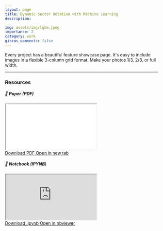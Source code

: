 ```yaml
---
layout: page
title: Dynamic Sector Rotation with Machine Learning
description: 

img: assets/img/lgbm.jpeg
importance: 2
category: work
giscus_comments: false
---
```


Every project has a beautiful feature showcase page.
It's easy to include images in a flexible 3-column grid format.
Make your photos 1/3, 2/3, or full width.

<hr>
<h3 id="resources" class="mt-4">Resources</h3>

<div class="row">
  <!-- PDF -->
  <div class="col-md-6 mt-3">
    <h5 class="mb-2">📄 Paper (PDF)</h5>
    <div class="embed-responsive embed-responsive-16by9 border rounded">
      <iframe
        class="embed-responsive-item"
        src="{{ site.baseurl }}/assets/pdf/Report#view=FitH"
        title="Dynamic Sector Rotation — PDF"
      ></iframe>
    </div>
    <div class="mt-2">
      <a class="btn btn-sm btn-primary mr-2"
         href="{{ site.baseurl }}/assets/pdf/Report.pdf" download>
        Download PDF
      </a>
      <a class="btn btn-sm btn-outline-secondary"
         href="{{ site.baseurl }}/assets/docs/dynamic-sector-rotation.pdf" target="_blank" rel="noopener">
        Open in new tab
      </a>
    </div>
  </div>

  <!-- Notebook -->
  <div class="col-md-6 mt-3">
    <h5 class="mb-2">📓 Notebook (IPYNB)</h5>
    <!-- nbviewer renders the notebook hosted on your site -->
    <div class="embed-responsive embed-responsive-16by9 border rounded">
      <iframe
        class="embed-responsive-item"
        src="https://nbviewer.org/url/{{ site.url }}{{ site.baseurl }}/assets/jupyter/load_return_history.ipynb"
        title="Dynamic Sector Rotation — Notebook"
      ></iframe>
    </div>
    <div class="mt-2">
      <a class="btn btn-sm btn-primary mr-2"
         href="{{ site.baseurl }}/assets/jupyter/load_return_history.ipynb" download>
        Download .ipynb
      </a>
      <a class="btn btn-sm btn-outline-secondary"
         href="https://nbviewer.org/url/{{ site.url }}{{ site.baseurl }}/assets/jupyter/load_return_history.ipynb"
         target="_blank" rel="noopener">
        Open in nbviewer
      </a>
    </div>
  </div>
</div>
